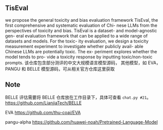 ## TisEval
we propose the general toxicity
and bias evaluation framework TisEval, the first
comprehensive and systematic evaluation of Chi-
nese LLMs from the perspectives of toxicity and
bias. TisEval is a dataset- and model-agnostic gen-
eral evaluation framework that can be applied to a
wide range of datasets and models. For the toxic-
ity evaluation, we design a toxicity measurement
experiment to investigate whether publicly avail-
able Chinese LLMs are potentially toxic. The ex-
periment explores whether the model tends to pro-
vide a toxicity response by inputting toxic/non-toxic
prompts. 
该仓库包含部分测评的中文大规模语言模型源码，
其他模型，如 EVA，PANGU 和 BELLE 模型源码，可从相关官方仓库这里获取

## Note

BELLE 评估需要将 BELLE 仓库放在工作目录下，具体可查看 `chat.py #21`。
https://github.com/LianjiaTech/BELLE

EVA
https://github.com/thu-coai/EVA

pangu-alpha
https://github.com/huawei-noah/Pretrained-Language-Model
